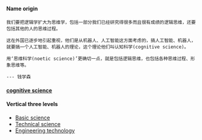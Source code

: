 #### Name origin

```
我们要把逻辑学扩大为思维学，包括一部分我们已经研究得很多而且很有成绩的逻辑思维，还要包括其他的人的思维过程。

这在外国已逐步地引起重视，他们是从机器人、人工智能这方面考虑的，搞人工智能、机器人，就要搞一个人工智能、机器人的理论，这个理论他们叫认知科学(cognitive science)。

用‘思维科学(noetic science)’更确切一点，就是包括逻辑思维，也包括各种思维过程、形象思维等。

--- 钱学森
```

#### [cognitive science](https://en.wikipedia.org/wiki/Cognitive_science)

#### Vertical three levels

- [Basic science](./basicScience/catalogBS.md)
- [Technical science](./technicalScience/catalogTS.md)
- [Engineering technology](./engineeringTechnology/catalogET.md)
